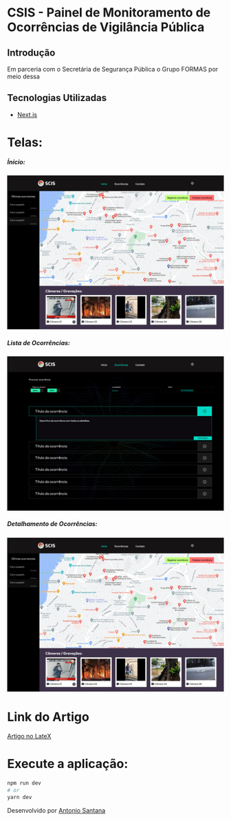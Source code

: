 # CSIS - Painel de Monitoramento de Ocorrências de Vigilância Pública

## Introdução

<p>Em parceria com o Secretária de Segurança Pública o Grupo FORMAS por meio dessa </p>

## Tecnologias Utilizadas
- [Next.js]()


# Telas:

##### Ínicio:
![Ínicio](./images/home.png)

##### Lista de Ocorrências:
![Lista de Ocorrências](./images/list.png)

##### Detalhamento de Ocorrências:
![Detalhamento de Ocorrências](./images/home.png)


# Link do Artigo
[Artigo no LateX](https://pt.overleaf.com/read/zxgjqgkzgwgn)



# Execute a aplicação:

```bash
npm run dev
# or
yarn dev
```


Desenvolvido por [Antonio Santana](santana.antonio@ufba.br)